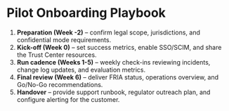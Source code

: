 # Pilot Onboarding Playbook

1. **Preparation (Week -2)** – confirm legal scope, jurisdictions, and confidential mode requirements.
2. **Kick-off (Week 0)** – set success metrics, enable SSO/SCIM, and share the Trust Center resources.
3. **Run cadence (Weeks 1-5)** – weekly check-ins reviewing incidents, change log updates, and evaluation metrics.
4. **Final review (Week 6)** – deliver FRIA status, operations overview, and Go/No-Go recommendations.
5. **Handover** – provide support runbook, regulator outreach plan, and configure alerting for the customer.
